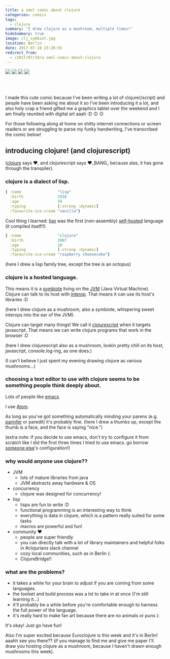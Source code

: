 ```yaml
---
title: a smol comic about clojure
categories: comics
tags:
  - clojure
summary: "I drew clojure as a mushroom, multiple times!"
hideSummary: true
image: clj_symbiot.jpg
location: Berlin
date: 2017-07-18 23:20:55
redirect_from:
  - /2017/07/19/a-smol-comic-about-clojure
---
```


![](clj_0.jpg)
![](clj_1.jpg)
![](clj_2.jpg)
![](clj_3.jpg)

<br><br>

I made this cute comic because I've been writing a lot of clojure(/script) and people have been asking me about it so I've been introducing it a lot, and also holy crap a friend gifted me a graphics tablet over the weekend and I am finally reunited with digital art aaah :D :D :D

For those following along at home on shitty internet connections or screen readers or are struggling to parse my funky handwriting, I've transcribed the comic below!

## introducing clojure! (and clojurescript)

([clojure](https://en.wikipedia.org/wiki/Clojure) says ♥, and clojurescript says ♥_BANG\_ because alas, it has gone through the transpiler).

### clojure is a dialect of lisp.

```clojure
{ :name                "lisp"
  :birth               1958
  :age                 59
  :typing              [:strong :dynamic]
  :favourite-ice-cream "vanilla"}
```

Cool thing I learned: [lisp](https://en.wikipedia.org/wiki/Lisp) was the first (non-assembly) [self-hosted](https://en.wikipedia.org/wiki/Self-hosting) language (it compiled itself!!)

```clojure
{ :name                "clojure"
  :birth               2007
  :age                 10
  :typing              [:strong :dynamic]
  :favourite-ice-cream "raspberry cheesecake"}
```

(here I drew a lisp family tree, except the tree is an octopus)

### clojure is a hosted language.

This means it is a [symbiote](https://en.wikipedia.org/wiki/Commensalism) living on the [JVM](https://en.wikipedia.org/wiki/Java_virtual_machine) (Java Virtual Machine). Clojure can talk to its host with [interop](http://www.braveclojure.com/java/). That means it can use its host's libraries :D

(here I drew clojure as a mushroom, also a symbiote, whispering sweet interops into the ear of the JVM).

Clojure can target many things! We call it [clojurescript](https://clojurescript.org) when it targets javascript. That means we can write clojure programs that work in the browser :D

(here I drew clojurescript also as a mushroom, lookin pretty chill on its host, javascript, console.log-ing, as one does.)

(I can't believe I just spent my evening drawing clojure as various mushrooms...)

### choosing a text editor to use with clojure seems to be something people think deeply about.

Lots of people like [emacs](https://www.gnu.org/software/emacs).

I use [Atom](https://atom.io).

As long as you've got something automatically minding your parens (e.g. [parinfer](https://shaunlebron.github.io/parinfer) or paredit) it's probably fine. (here I drew a thumbs up, except the thumb is a face, and the face is saying "nice.")

(extra note: if you decide to use emacs, don't try to configure it from scratch like I did the first three times I tried to use emacs. go borrow [someone else](https://github.com/jackrusher/dotemacs)'s configuration!)

### why would anyone use clojure??

- JVM
  - lots of mature libraries from java
  - JVM abstracts away hardware & OS
- concurrency
  - clojure was designed for concurrency!
- lisp
  - lisps are fun to write :D
  - functional programming is an interesting way to think
  - everything is data in clojure, which is a pattern really suited for some tasks
  - macros are powerful and fun!
- community ♥
  - people are super friendly
  - you can directly talk with a lot of library maintainers and helpful folks in #clojurians slack channel
  - cozy local communities, such as in Berlin (:
  - ClojureBridge!!

### what are the problems?

- it takes a while for your brain to adjust if you are coming from some languages.
- the toolset and build process was a lot to take in at once (I'm still learning it...)
- it'll probably be a while before you're comfortable enough to harness the full power of the language.
- it's really hard to make fan art because there are no animals or puns ):

It's okay! Just go have fun!

Also I'm super excited because Euroclojure is this week and it's in Berlin! aaahh see you there?? (if you manage to find me and give me paper I'll draw you hosting clojure as a mushroom, because I haven't drawn enough mushrooms this week).
